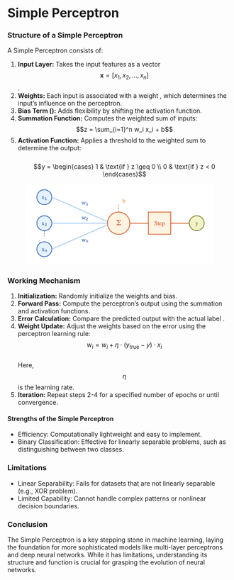 # Simple Perceptron

### Structure of a Simple Perceptron

A Simple Perceptron consists of:

1. **Input Layer:** Takes the input features as a vector $$\mathbf{x} = [x_1, x_2, \dots, x_n]$$.
2. **Weights:** Each input is associated with a weight , which determines the input’s influence on the perceptron.
3. **Bias Term ():** Adds flexibility by shifting the activation function.
4. **Summation Function:** Computes the weighted sum of inputs: $$z = \sum_{i=1}^n w_i x_i + b$$
5. **Activation Function:** Applies a threshold to the weighted sum to determine the output: \
   \
   $$y = \begin{cases} 1 & \text{if } z \geq 0 \\ 0 & \text{if } z < 0 \end{cases}$$

<div align="left"><figure><img src="../../../.gitbook/assets/image (77).png" alt="" width="563"><figcaption></figcaption></figure></div>

### Working Mechanism

1. **Initialization:** Randomly initialize the weights and bias.
2. **Forward Pass:** Compute the perceptron’s output using the summation and activation functions.
3. **Error Calculation:** Compare the predicted output  with the actual label .
4. **Weight Update:** Adjust the weights based on the error using the perceptron learning rule: $$w_i = w_i + \eta \cdot (y_{\text{true}} - y) \cdot x_i$$\
   Here, $$\eta$$ is the learning rate.
5. **Iteration:** Repeat steps 2-4 for a specified number of epochs or until convergence.

#### Strengths of the Simple Perceptron

* Efficiency: Computationally lightweight and easy to implement.
* Binary Classification: Effective for linearly separable problems, such as distinguishing between two classes.

### Limitations

* Linear Separability: Fails for datasets that are not linearly separable (e.g., XOR problem).
* Limited Capability: Cannot handle complex patterns or nonlinear decision boundaries.

### Conclusion

The Simple Perceptron is a key stepping stone in machine learning, laying the foundation for more sophisticated models like multi-layer perceptrons and deep neural networks. While it has limitations, understanding its structure and function is crucial for grasping the evolution of neural networks.
